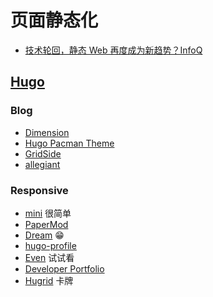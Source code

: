 # 页面静态化

- [技术轮回，静态 Web 再度成为新趋势？InfoQ](https://www.infoq.cn/article/xwwgobgmke*amrbunb5r)

## [Hugo](https://gohugo.io/)

### Blog

- [Dimension](https://themes.gohugo.io/hugo-theme-dimension/)
- [Hugo Pacman Theme](https://themes.gohugo.io/hugo-pacman-theme/)
- [GridSide](https://themes.gohugo.io/grid-side/)
- [allegiant](https://themes.gohugo.io/allegiant/)

### Responsive

- [mini](https://themes.gohugo.io/hugo-theme-cactus-plus/) 很简单
- [PaperMod](https://themes.gohugo.io/hugo-papermod/)
- [Dream](https://themes.gohugo.io/hugo-theme-dream/) 😁
- [hugo-profile](https://themes.gohugo.io/hugo-profile/)
- [Even](https://themes.gohugo.io/hugo-theme-even/) 试试看
- [Developer Portfolio](https://themes.gohugo.io/hugo-developer-portfolio/)
- [Hugrid](https://themes.gohugo.io/hugrid/) 卡牌